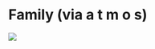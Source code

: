 <!--
id: 9197535
link: http://tumblr.atmos.org/post/9197535/family-via-a-t-m-o-s
slug: family-via-a-t-m-o-s
date: Mon Aug 20 2007 22:34:26 GMT-0700 (PDT)
publish: 2007-08-020
tags: 
title: Family (via a t m o s)
-->


Family (via a t m o s)
======================

![](http://24.media.tumblr.com/9197535_500.jpg)

